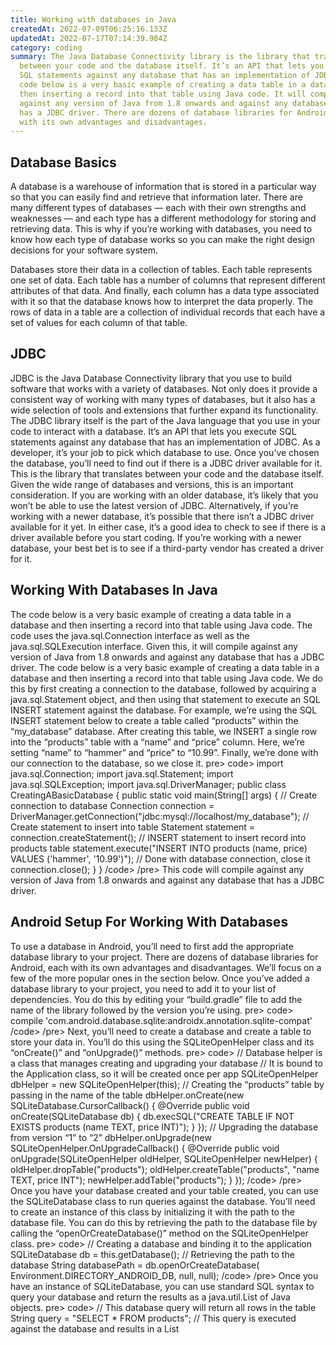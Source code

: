 ```yaml
---
title: Working with databases in Java
createdAt: 2022-07-09T06:25:16.133Z
updatedAt: 2022-07-17T07:14:39.984Z
category: coding
summary: The Java Database Connectivity library is the library that translates
  between your code and the database itself. It’s an API that lets you execute
  SQL statements against any database that has an implementation of JDBC. The
  code below is a very basic example of creating a data table in a database and
  then inserting a record into that table using Java code. It will compile
  against any version of Java from 1.8 onwards and against any databases that
  has a JDBC driver. There are dozens of database libraries for Android, each
  with its own advantages and disadvantages.
---
```


## Database Basics

A database is a warehouse of information that is stored in a particular way so that you can easily find and retrieve that information later. There are many different types of databases — each with their own strengths and weaknesses — and each type has a different methodology for storing and retrieving data. This is why if you’re working with databases, you need to know how each type of database works so you can make the right design decisions for your software system.

Databases store their data in a collection of tables. Each table represents one set of data. Each table has a number of columns that represent different attributes of that data. And finally, each column has a data type associated with it so that the database knows how to interpret the data properly. The rows of data in a table are a collection of individual records that each have a set of values for each column of that table.

## JDBC

JDBC is the Java Database Connectivity library that you use to build software that works with a variety of databases. Not only does it provide a consistent way of working with many types of databases, but it also has a wide selection of tools and extensions that further expand its functionality. The JDBC library itself is the part of the Java language that you use in your code to interact with a database. It’s an API that lets you execute SQL statements against any database that has an implementation of JDBC. As a developer, it’s your job to pick which database to use. Once you’ve chosen the database, you’ll need to find out if there is a JDBC driver available for it. This is the library that translates between your code and the database itself. Given the wide range of databases and versions, this is an important consideration. If you are working with an older database, it’s likely that you won’t be able to use the latest version of JDBC. Alternatively, if you’re working with a newer database, it’s possible that there isn’t a JDBC driver available for it yet. In either case, it’s a good idea to check to see if there is a driver available before you start coding. If you’re working with a newer database, your best bet is to see if a third-party vendor has created a driver for it.

## Working With Databases In Java

The code below is a very basic example of creating a data table in a database and then inserting a record into that table using Java code. The code uses the java.sql.Connection interface as well as the java.sql.SQLExecution interface. Given this, it will compile against any version of Java from 1.8 onwards and against any database that has a JDBC driver. The code below is a very basic example of creating a data table in a database and then inserting a record into that table using Java code. We do this by first creating a connection to the database, followed by acquiring a java.sql.Statement object, and then using that statement to execute an SQL INSERT statement against the database. For example, we’re using the SQL INSERT statement below to create a table called “products” within the “my_database” database. After creating this table, we INSERT a single row into the “products” table with a “name” and “price” column. Here, we’re setting “name” to “hammer” and “price” to “10.99”. Finally, we’re done with our connection to the database, so we close it. pre> code> import java.sql.Connection; import java.sql.Statement; import java.sql.SQLException; import java.sql.DriverManager; public class CreatingABasicDatabase { public static void main(String[] args) { // Create connection to database Connection connection = DriverManager.getConnection("jdbc:mysql://localhost/my_database"); // Create statement to insert into table Statement statement = connection.createStatement(); // INSERT statement to insert record into products table statement.execute("INSERT INTO products (name, price) VALUES ('hammer', '10.99')"); // Done with database connection, close it connection.close(); } } /code> /pre> This code will compile against any version of Java from 1.8 onwards and against any database that has a JDBC driver.

## Android Setup For Working With Databases

To use a database in Android, you’ll need to first add the appropriate database library to your project. There are dozens of database libraries for Android, each with its own advantages and disadvantages. We’ll focus on a few of the more popular ones in the section below. Once you’ve added a database library to your project, you need to add it to your list of dependencies. You do this by editing your “build.gradle” file to add the name of the library followed by the version you’re using. pre> code> compile 'com.android.database.sqlite:androidx.annotation.sqlite-compat' /code> /pre> Next, you’ll need to create a database and create a table to store your data in. You’ll do this using the SQLiteOpenHelper class and its “onCreate()” and “onUpgrade()” methods. pre> code> // Database helper is a class that manages creating and upgrading your database // It is bound to the Application class, so it will be created once per app SQLiteOpenHelper dbHelper = new SQLiteOpenHelper(this); // Creating the “products” table by passing in the name of the table dbHelper.onCreate(new SQLiteDatabase.CursorCallback() { @Override public void onCreate(SQLiteDatabase db) { db.execSQL("CREATE TABLE IF NOT EXISTS products (name TEXT, price INT)"); } }); // Upgrading the database from version “1” to “2” dbHelper.onUpgrade(new SQLiteOpenHelper.OnUpgradeCallback() { @Override public void onUpgrade(SQLiteOpenHelper oldHelper, SQLiteOpenHelper newHelper) { oldHelper.dropTable("products"); oldHelper.createTable("products", "name TEXT, price INT"); newHelper.addTable("products"); } }); /code> /pre> Once you have your database created and your table created, you can use the SQLiteDatabase class to run queries against the database. You’ll need to create an instance of this class by initializing it with the path to the database file. You can do this by retrieving the path to the database file by calling the “openOrCreateDatabase()” method on the SQLiteOpenHelper class. pre> code> // Creating a database and binding it to the application SQLiteDatabase db = this.getDatabase(); // Retrieving the path to the database String databasePath = db.openOrCreateDatabase( Environment.DIRECTORY_ANDROID_DB, null, null); /code> /pre> Once you have an instance of SQLiteDatabase, you can use standard SQL syntax to query your database and return the results as a java.util.List of Java objects. pre> code> // This database query will return all rows in the table String query = "SELECT * FROM products"; // This query is executed against the database and results in a List
